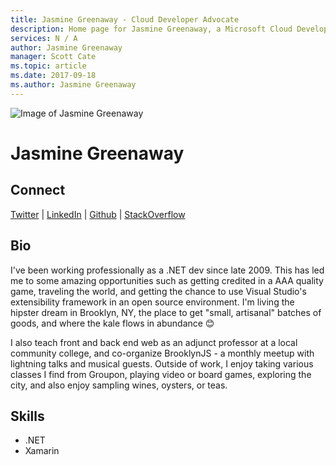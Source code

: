 ```yaml
---
title: Jasmine Greenaway - Cloud Developer Advocate
description: Home page for Jasmine Greenaway, a Microsoft Cloud Developer Advocate
services: N / A
author: Jasmine Greenaway
manager: Scott Cate
ms.topic: article
ms.date: 2017-09-18
ms.author: Jasmine Greenaway
---
```


![Image of Jasmine Greenaway](media/profiles/jasmine-greenaway.png)

# Jasmine Greenaway


## Connect
[Twitter](https://twitter.com/paladique) | [LinkedIn](https://linkedin.com/in/jasminegreenaway) | [Github](https://github.com/paladique) | [StackOverflow](https://stackoverflow.com/users/5040855/jasmine)

## Bio

I've been working professionally as a .NET dev since late 2009. This has led me to some amazing opportunities such as getting credited in a AAA quality game, traveling the world, and getting the chance to use Visual Studio's extensibility framework in an open source environment. I'm living the hipster dream in Brooklyn, NY, the place to get "small, artisanal" batches of goods, and where the kale flows in abundance 😊 

I also teach front and back end web as an adjunct professor at a local community college, and co-organize BrooklynJS - a monthly meetup with lightning talks and musical guests. Outside of work, I enjoy taking various classes I find from Groupon, playing video or board games, exploring the city, and also enjoy sampling wines, oysters, or teas.

## Skills

* .NET
* Xamarin



